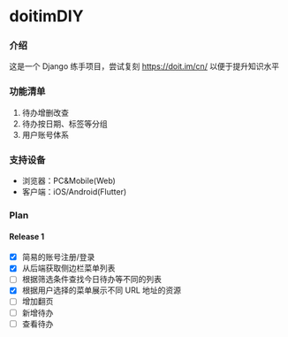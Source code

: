 # doitimDIY
### 介绍
这是一个 Django 练手项目，尝试复刻 https://doit.im/cn/ 以便于提升知识水平

### 功能清单
1. 待办增删改查
2. 待办按日期、标签等分组
3. 用户账号体系

### 支持设备
* 浏览器：PC&Mobile(Web)
* 客户端：iOS/Android(Flutter)


### Plan
#### Release 1
- [x] 简易的账号注册/登录
- [x] 从后端获取侧边栏菜单列表
- [ ] 根据筛选条件查找今日待办等不同的列表
- [x] 根据用户选择的菜单展示不同 URL 地址的资源
- [ ] 增加翻页
- [ ] 新增待办
- [ ] 查看待办